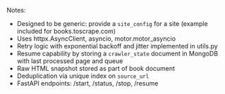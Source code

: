 Notes:
- Designed to be generic: provide a `site_config` for a site (example included for books.toscrape.com)
- Uses httpx.AsyncClient, asyncio, motor.motor_asyncio
- Retry logic with exponential backoff and jitter implemented in utils.py
- Resume capability by storing a `crawler_state` document in MongoDB with last processed page and queue
- Raw HTML snapshot stored as part of book document
- Deduplication via unique index on `source_url`
- FastAPI endpoints: /start, /status, /stop, /resume